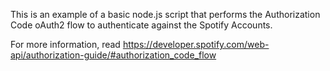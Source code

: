This is an example of a basic node.js script that performs
the Authorization Code oAuth2 flow to authenticate against
the Spotify Accounts.

For more information, read
https://developer.spotify.com/web-api/authorization-guide/#authorization_code_flow
